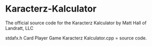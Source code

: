 # Karacterz-Kalculator
The official source code for the Karacterz Kalculator by Matt Hall of Landratt, LLC

stdafx.h
Card
Player
Game
Karacterz Kalculator.cpp = source code.
